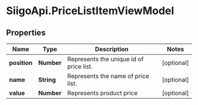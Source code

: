 # SiigoApi.PriceListItemViewModel

## Properties

Name | Type | Description | Notes
------------ | ------------- | ------------- | -------------
**position** | **Number** | Represents the unique id of price list. | [optional] 
**name** | **String** | Represents the name of price list. | [optional] 
**value** | **Number** | Represents product price | [optional] 


